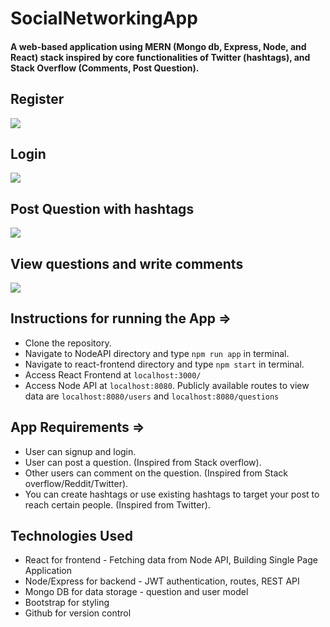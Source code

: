 # SocialNetworkingApp
#### A web-based application using MERN (Mongo db, Express, Node, and React) stack inspired by core functionalities of Twitter (hashtags), and Stack Overflow (Comments, Post Question).

## Register 
![](https://github.com/Gurjit29/QAEngineApp/blob/b7fbb1f434c5c49a5ab7ae72f99680f1b044b4c8/react-frontend/register.gif)
## Login
![](https://github.com/Gurjit29/QAEngineApp/blob/b7fbb1f434c5c49a5ab7ae72f99680f1b044b4c8/react-frontend/login.gif)
## Post Question with hashtags
![](https://github.com/Gurjit29/QAEngineApp/blob/b7fbb1f434c5c49a5ab7ae72f99680f1b044b4c8/react-frontend/ask_question.gif)
## View questions and write comments
![](https://github.com/Gurjit29/QAEngineApp/blob/b7fbb1f434c5c49a5ab7ae72f99680f1b044b4c8/react-frontend/questions.gif)

## Instructions for running the App =>
* Clone the repository.
* Navigate to NodeAPI directory and type `npm run app` in terminal.
* Navigate to react-frontend directory and type `npm start` in terminal.
* Access React Frontend at `localhost:3000/`
* Access Node API at `localhost:8080`. Publicly available routes to view data are `localhost:8080/users` and `localhost:8080/questions`

## App Requirements =>
* User can signup and login.
* User can post a question. (Inspired from Stack overflow).
* Other users can comment on the question. (Inspired from Stack overflow/Reddit/Twitter).
* You can create hashtags or use existing hashtags to target your post to reach certain people. (Inspired from Twitter).


## Technologies Used
* React for frontend - Fetching data from Node API, Building Single Page Application
* Node/Express for backend - JWT authentication, routes, REST API
* Mongo DB for data storage - question and user model
* Bootstrap for styling
* Github for version control



